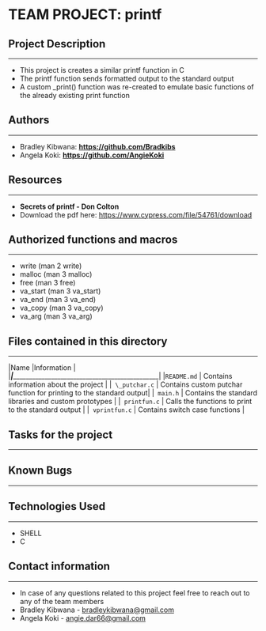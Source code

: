 # TEAM PROJECT: printf

## Project Description
_______________________

* This project is creates a similar printf function in C
* The printf function sends formatted output to the standard output
* A custom \_print() function was re-created to emulate basic functions of the already existing print function

## Authors
__________

* Bradley Kibwana:  **https://github.com/Bradkibs**
* Angela Koki:      **https://github.com/AngieKoki**

## Resources
____________

* **Secrets of printf - Don Colton** 
* Download the pdf here: https://www.cypress.com/file/54761/download

## Authorized functions and macros
___________________________________

* write (man 2 write)
* malloc (man 3 malloc)
* free (man 3 free)
* va\_start (man 3 va\_start)
* va\_end (man 3 va\_end)
* va\_copy (man 3 va\_copy)
* va\_arg (man 3 va\_arg)

## Files contained in this directory
____________________________________

|Name                   |Information                                                          |  
|_______________________|_____________________________________________________________________|
|`README.md`            | Contains information about the project                              |
|` \_putchar.c`         | Contains custom putchar function for printing to the standard output|
|` main.h`              | Contains the standard libraries and custom prototypes               |
|` printfun.c`          | Calls the functions to print to the standard output                 |
|` vprintfun.c`         | Contains switch case functions                                      |

## Tasks for the project
________________________

## Known Bugs
_____________

## Technologies Used
____________________

* SHELL
* C

## Contact information
______________________

* In case of any questions related to this project feel free to reach out to any of the team members
* Bradley Kibwana - bradleykibwana@gmail.com
* Angela Koki - angie.dar66@gmail.com
